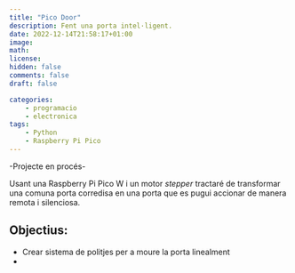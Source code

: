 ```yaml
---
title: "Pico Door"
description: Fent una porta intel·ligent.
date: 2022-12-14T21:58:17+01:00
image: 
math: 
license: 
hidden: false
comments: false
draft: false

categories:
    - programacio
    - electronica
tags:
    - Python
    - Raspberry Pi Pico
---
```


-Projecte en procés-

Usant una Raspberry Pi Pico W i un motor _stepper_ tractaré de transformar una comuna porta corredisa en una porta que es pugui accionar de manera remota i silenciosa.

## Objectius:

- Crear sistema de politjes per a moure la porta linealment
- 